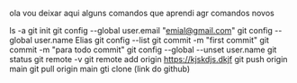 ola vou deixar aqui alguns comandos que aprendi agr 
comandos novos

ls -a
git init
git config --global user.email "emial@gmail.com"
git config --global user.name Elias
git config --list
git commit -m "first commit"
git commit -m "para todo commit"
git config --global --unset user.name
git status
git remote -v
git remote add origin https://kjskdjs.dkjf
git push origin main
git pull origin main
gti clone (link do github)

